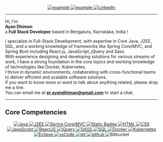 <p align ="center">
  <a  href="https://ayan-dhiman.vercel.app/" target="_blank">
    <img src="https://img.shields.io/badge/My_Website-000000?style=for-the-badge&logo=Microsoft-edge&logoColor=white" alt="example"/>
  </a>
  <a href="mailto:er.ayandhiman@gmail.com?subject=Feedback%20From%20Github&body=Hello," target="_blank">
    <img src="https://img.shields.io/badge/Gmail-D14836?style=for-the-badge&logo=gmail&logoColor=white" alt="example"/>
  </a>
   <a href="https://www.linkedin.com/in/ayan-dhiman/" target="_blank">
    <img alt="LinkedIn" src="https://img.shields.io/badge/LinkedIn-0077B5?style=for-the-badge&logo=linkedin&logoColor=white">
  </a>   
</p>
<hr/>
Hi, I'm <br/>
<Strong>Ayan Dhiman</Strong><br/> 
a <Strong>Full Stack Developer</Strong> based in Bengaluru, Karnataka, India !

<p align ="left">
    I specialize in Full-Stack Development, with expertise in Core Java, J2EE, SQL, and a working knowledge of frameworks like Spring Core/MVC, and Spring Boot including React.js, JavaScript, jQuery and Sass.
    <br />
    With experience designing and developing solutions for various streams of work, I have a strong foundation in the core topics and working knowledge of technologies like Docker, Kubernetes.
    <br />
    I thrive in dynamic environments, collaborating with cross-functional teams to deliver efficient and scalable software solutions.
    <br/>
    If you want to know more or want to talk about anything related, please drop me a line.
    <br />
    You can email me at <a href="mailto:er.ayandhiman@gmail.com"><strong>er.ayandhiman@gmail.com</strong></a> to start a chat.
</p>
<hr/>
<h2>Core Competencies</h2>
<p align="center">
  <a href="" target="_blank">
    <img alt="Java" src="https://img.shields.io/badge/Java-white?style=for-the-badge&color=blue">
  </a>
  
  <a href="" target="_blank">
    <img alt="J2EE" src="https://img.shields.io/badge/J2EE-white?style=for-the-badge&color=purple">
  </a>
  
   <a href="" target="_blank">
     <img alt="Spring Core/MVC" src="https://img.shields.io/badge/Spring%20Core%2FMVC-white?style=for-the-badge&logo=spring&logoColor=white&color=lightgreen">
  </a>

  <a href="" target="_blank">
  <img alt="Static Badge" src="https://img.shields.io/badge/SpringBoot-white?style=for-the-badge&logo=springboot&logoColor=white&color=green">
  </a>

   <a href="" target="_blank">
     <img alt="HTML" src="https://img.shields.io/badge/HTML-white?style=for-the-badge&logo=html5&logoColor=white&color=orange">
  </a>

   <a href="" target="_blank">
    <img alt="CSS" src="https://img.shields.io/badge/CSS-white?style=for-the-badge&logo=css3&logoColor=white&color=blue">
  </a>

   <a href="" target="_blank">
    <img alt="JavaScript" src="https://img.shields.io/badge/JavaScript-white?style=for-the-badge&logo=JavaScript&logoColor=white&color=yellow">
  </a>

   <a href="" target="_blank">
     <img alt="ReactJS" src="https://img.shields.io/badge/ReactJS-white?style=for-the-badge&logo=React&logoColor=white&color=skyblue">
  </a>

   <a href="" target="_blank">
    <img alt="jQuery" src="https://img.shields.io/badge/Jquery-white?style=for-the-badge&logo=jquery&logoColor=white&color=darkblue">
  </a>

   <a href="" target="_blank">
    <img alt="SASS" src="https://img.shields.io/badge/SASS-white?style=for-the-badge&logo=sass&logoColor=white&color=pink">
  </a>

   <a href="" target="_blank">
    <img alt="SQL" src="https://img.shields.io/badge/SQL-white?style=for-the-badge&logo=Mysql&logoColor=white&color=blue">
  </a>
   <a href="" target="_blank">
     <img alt="Docker" src="https://img.shields.io/badge/Docker-white?style=for-the-badge&logo=docker&logoColor=white&color=teal">
  </a>
   <a href="" target="_blank">
     <img alt="Kubernetes" src="https://img.shields.io/badge/Kubernetes-white?style=for-the-badge&logo=Kubernetes&logoColor=white&color=red">
  </a>
  <a href="" target="_blank">
    <img alt="Eclipse" src="https://img.shields.io/badge/Eclipse-white?style=for-the-badge&logo=eclipse&logoColor=white&color=purple">
  </a>
  <a href="" target="_blank">
    <img src="https://img.shields.io/badge/vscode-007ACC.svg?style=for-the-badge&logo=visualstudiocode&logoColor=white" alt="vsCode"/> 
  </a>
  <a href="" target="_blank">
    <img src="https://img.shields.io/badge/git-F05032.svg?style=for-the-badge&logo=git&logoColor=white"
      alt="git"/>
  </a>
  <a href="" target="_blank">
    <img src="https://img.shields.io/badge/github-181717.svg?style=for-the-badge&logo=github&logoColor=white" alt="github" />
  </a>
  <a>
    <img alt="Bitbucket" src="https://img.shields.io/badge/Bitbucket-white?style=for-the-badge&logo=bitbucket&logoColor=white&color=brown">
  </a>
  
</p>
